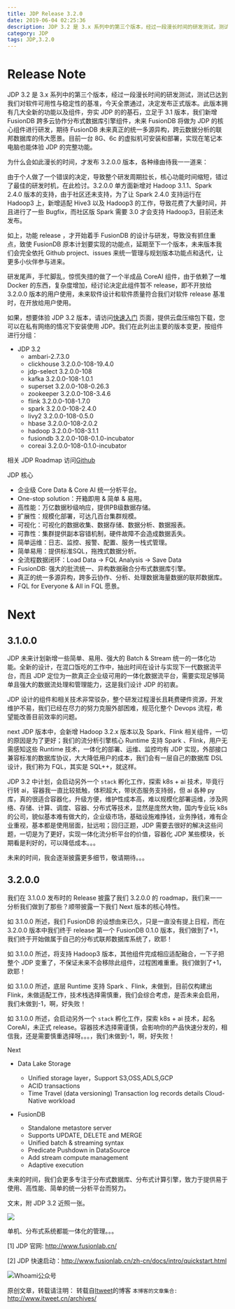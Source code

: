 ```yaml
---
title: JDP Release 3.2.0
date: 2019-06-04 02:25:36
description: JDP 3.2 是 3.x 系列中的第三个版本，经过一段漫长时间的研发测试，测试已达到我们对软件可用性与稳定性的基准，今天全票通过，决定发布正式版本。
category: JDP
tags: JDP,3.2.0
---
```


# Release Note

JDP 3.2 是 3.x 系列中的第三个版本，经过一段漫长时间的研发测试，测试已达到我们对软件可用性与稳定性的基准，今天全票通过，决定发布正式版本。此版本拥有几大全新的功能以及组件，夯实 JDP 的的基石，立足于 3.1 版本，我们新增 FusionDB 跨多云协作分布式数据库引擎组件，未来 FusionDB 将做为 JDP 的核心组件进行研发，期待 FusionDB 未来真正的统一多源异构，跨云数据分析的联邦数据库的伟大愿景。目前一台 8G、6c 的虚拟机可安装和部署，实现在笔记本电脑也能体验 JDP 的完整功能。

为什么会如此漫长的时间，才发布 3.2.0.0 版本，各种缘由待我一一道来：

由于个人做了一个错误的决定，导致整个研发周期拉长，核心功能时间缩短，错过了最佳的研发时机，在此检讨。3.2.0.0 单方面新增对 Hadoop 3.1.1、Spark 2.4.0 版本的支持，由于社区还未支持，为了让 Spark 2.4.0 支持运行在 Hadoop3 上，新增适配 Hive3 以及 Hadoop3 的工作，导致花费了大量时间，并且进行了一些 Bugfix，而社区版 Spark 需要 3.0 才会支持 Hadoop3，目前还未发布。

如上，功能 release ，才开始着手 FusionDB 的设计与研发，导致没有抓住重点，致使 FusionDB 原本计划要实现的功能点，延期至下一个版本，未来版本我们会完全依托 Github project、issues 来统一管理与规划版本功能点和迭代，让更多小伙伴参与进来。

研发尾声，手忙脚乱，惊慌失措的做了一个半成品 CoreAI 组件，由于依赖了一堆 Docker 的东西，复杂度增加，经讨论决定此组件暂不 release，即不开放给 3.2.0.0 版本的用户使用，未来软件设计和软件质量符合我们对软件 release 基准时，在开放给用户使用。

如果，想要体验 JDP 3.2 版本，请访问[快速入门](http://www.fusionlab.cn/zh-cn/docs/intro/quickstart.html) 页面，提供云盘压缩包下载，您可以在私有网络的情况下安装使用 JDP。我们在此列出主要的版本变更，按组件进行分组：

* JDP 3.2 
    - ambari-2.7.3.0
    - clickhouse 3.2.0.0-108-19.4.0
    - jdp-select 3.2.0.0-108
    - kafka 3.2.0.0-108-1.0.1
    - superset 3.2.0.0-108-0.26.3
    - zookeeper 3.2.0.0-108-3.4.6
    - flink 3.2.0.0-108-1.7.0
    - spark 3.2.0.0-108-2.4.0
    - livy2 3.2.0.0-108-0.5.0
    - hbase 3.2.0.0-108-2.0.2
    - hadoop 3.2.0.0-108-3.1.1
    - fusiondb 3.2.0.0-108-0.1.0-incubator
    - coreai 3.2.0.0-108-0.1.0-incubator

相关 JDP Roadmap 访问[Github](https://github.com/fusionlabcn/jdp)

JDP 核心  

* 企业级 Core Data & Core AI 统一分析平台。
* One-stop solution：开箱即用 & 简单 & 易用。
* 高性能：万亿数据秒级响应，提供PB级数据存储。
* 扩展性：规模化部署，可达几百台集群规模。
* 可视化：可视化的数据收集、数据存储、数据分析、数据报表。
* 可靠性：集群提供副本容错机制，硬件故障不会造成数据丢失。
* 简单运维：日志、监控、报警、配置、服务一栈式管理。
* 简单易用：提供标准SQL，拖拽式数据分析。
* 全流程数据闭环：Load Data -> FQL Analysis -> Save Data
* FusionDB: 强大的批流统一、异构数据融合分布式数据库引擎。
* 真正的统一多源异构，跨多云协作、分析、处理数据海量数据的联邦数据库。
* FQL for Everyone & All in FQL 愿景。

# Next

## 3.1.0.0 

JDP 未来计划新增一些简单、易用、强大的 Batch & Stream 统一的一体化功能。全新的设计，在混口饭吃的工作中，抽出时间在设计与实现下一代数据流平台，而且 JDP 定位为一款真正企业级可用的一体化数据流平台，需要实现足够简单且强大的数据流处理和管理能力，这是我们设计 JDP 的初衷。

JDP 设计的组件和相关技术非常驳杂，整个研发过程漫长且耗费硬件资源，开发维护不易，我们已经在尽力的努力克服外部困难，规范化整个 Devops 流程，希望能改善目前效率的问题。

next JDP 版本中，会新增 Hadoop 3.2.x 版本以及 Spark、Flink 相关组件，一切的原因是为了更好；我们的流分析引擎核心 Runtime 支持 Spark 、Flink，用户无需感知这些 Runtime 技术，一体化的部署、运维、监控均有 JDP 实现，外部接口兼容标准的数据库协议，大大降低用户的成本，我们会有一层自己的数据库 DSL 设计，我们称为 FQL，其实是 SQL++，就这样。

JDP 3.2 中计划，会启动另外一个 `stack` 孵化工作，探索 k8s + ai 技术，毕竟行行转 ai，容器我一直比较抵触，体积超大，带状态服务支持弱，但 ai 各种 py 库，真的很适合容器化，升级方便，维护性成本高，难以规模化部署运维，涉及网络、存储、计算、调度、容器、分布式等技术，显然是庞然大物，国内专业玩 k8s 的公司，貌似基本难有做大的，企业级市场，基础设施难挣钱，业务挣钱，难有企业重视，基本都是使用层面，扯远啦；回归正题，JDP 需要去很好的解决这些问题，一切是为了更好，实现一体化流分析平台的价值，容器化 JDP 某些模块，长期看是利好的，可以降低成本。。。

未来的时间，我会逐渐披露更多细节，敬请期待。。。

## 3.2.0.0 

我们在 3.1.0.0 发布时的 Release 披露了我们 3.2.0.0 的 roadmap，我们来一一分析我们做到了那些？顺带披露一下我们 Next 版本的核心特性。

如 3.1.0.0 所述，我们 FusionDB 的设想由来已久，只是一直没有提上日程，而在 3.2.0.0 版本中我们终于 release 第一个 FusionDB 0.1.0 版本，我们做到了+1，我们终于开始做属于自己的分布式联邦数据库系统了，欧耶！

如 3.1.0.0 所述，将支持 Hadoop3 版本，其他组件完成相应适配融合，一下子把整个 JDP 变重了，不保证未来不会移除此组件，过程困难重重。我们做到了+1，欧耶！

如 3.1.0.0 所述，底层 Runtime 支持 Spark 、Flink，未做到，目前仅构建出 Flink，未做适配工作，技术栈选择需慎重，我们会综合考虑，是否未来会启用，我们未做到-1，啊，好失败！

如 3.1.0.0 所述，会启动另外一个 `stack` 孵化工作，探索 k8s + ai 技术，起名 CoreAI，未正式 release。容器技术选择需谨慎，会影响你的产品快速分发的，相信我，还是需要慎重选择呀。。。，我们未做到-1，啊，好失败！

Next

* Data Lake Storage
    - Unified storage layer，Support S3,OSS,ADLS,GCP
    - ACID transactions
    - Time Travel (data versioning) Transaction log records details Cloud-Native workload

* FusionDB
    - Standalone metastore server
    - Supports UPDATE, DELETE and MERGE
    - Unified batch & streaming syntax
    - Predicate Pushdown in DataSource
    - Add stream compute management
    - Adaptive execution

未来的时间，我们会更多专注于分布式数据库、分布式计算引擎，致力于提供易于使用、高性能、简单的统一分析平台而努力。

文末，附 JDP 3.2 近照一张。

![](http://www.fusionlab.cn/zh-cn/docs/intro/img/ambari%E2%80%93dashboard.png)

单机、分布式系统都能一体化的管理。。。

[1] JDP 官网: http://www.fusionlab.cn/

[2] JDP 快速启动：http://www.fusionlab.cn/zh-cn/docs/intro/quickstart.html

![Whoami公众号](https://github.com/itweet/labs/raw/master/common/img/weixin_public.gif)

原创文章，转载请注明： 转载自[Itweet](http://www.itweet.cn)的博客
`本博客的文章集合:` http://www.itweet.cn/archives/